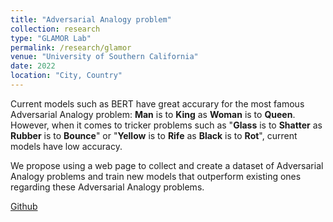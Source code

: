 ```yaml
---
title: "Adversarial Analogy problem"
collection: research
type: "GLAMOR Lab"
permalink: /research/glamor
venue: "University of Southern California"
date: 2022
location: "City, Country"
---
```

Current models such as BERT have great accurary for the most famous Adversarial Analogy problem: **Man** is to **King** as **Woman** is to **Queen**. However, when it comes to tricker problems such as "**Glass** is to **Shatter** as **Rubber** is to **Bounce**" or "**Yellow** is to **Rife** as **Black** is to **Rot**", current models have low accuracy.

We propose using a web page to collect and create a dataset of Adversarial Analogy problems and train new models that outperform existing ones regarding these Adversarial Analogy problems.

[Github](https://github.com/Shellyfc/glamor_demo)